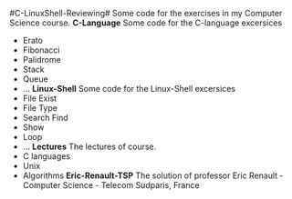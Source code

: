 #C-LinuxShell-Reviewing#
Some code for the exercises in my Computer Science course.
**C-Language**
Some code for the C-language excersices
- Erato 
- Fibonacci 
- Palidrome 
- Stack 
- Queue 
- ... 
**Linux-Shell**
Some code for the Linux-Shell excersices
- File Exist 
- File Type 
- Search Find 
- Show 
- Loop 
- ... 
**Lectures**
The lectures of course.
- C languages 
- Unix 
- Algorithms 
**Eric-Renault-TSP**
The solution of professor Eric Renault - Computer Science - Telecom Sudparis, France




